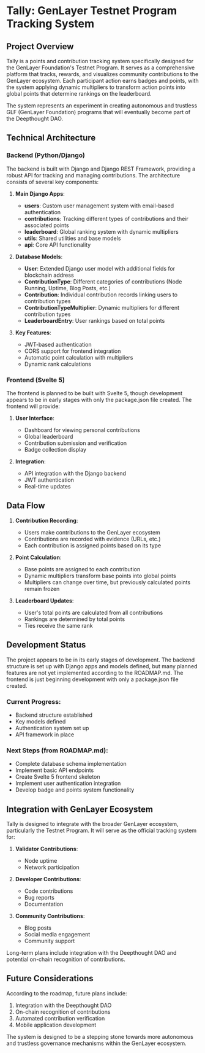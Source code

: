 # Tally: GenLayer Testnet Program Tracking System

## Project Overview

Tally is a points and contribution tracking system specifically designed for the 
GenLayer Foundation's Testnet Program. It serves as a comprehensive platform that 
tracks, rewards, and visualizes community contributions to the GenLayer ecosystem. 
Each participant action earns badges and points, with the system applying dynamic 
multipliers to transform action points into global points that determine rankings 
on the leaderboard.

The system represents an experiment in creating autonomous and trustless GLF 
(GenLayer Foundation) programs that will eventually become part of the 
Deepthought DAO.

## Technical Architecture

### Backend (Python/Django)

The backend is built with Django and Django REST Framework, providing a robust 
API for tracking and managing contributions. The architecture consists of several 
key components:

1. **Main Django Apps**:
   - **users**: Custom user management system with email-based authentication
   - **contributions**: Tracking different types of contributions and their 
     associated points
   - **leaderboard**: Global ranking system with dynamic multipliers
   - **utils**: Shared utilities and base models
   - **api**: Core API functionality

2. **Database Models**:
   - **User**: Extended Django user model with additional fields for blockchain 
     address
   - **ContributionType**: Different categories of contributions (Node Running, 
     Uptime, Blog Posts, etc.)
   - **Contribution**: Individual contribution records linking users to 
     contribution types
   - **ContributionTypeMultiplier**: Dynamic multipliers for different 
     contribution types
   - **LeaderboardEntry**: User rankings based on total points

3. **Key Features**:
   - JWT-based authentication
   - CORS support for frontend integration
   - Automatic point calculation with multipliers
   - Dynamic rank calculations

### Frontend (Svelte 5)

The frontend is planned to be built with Svelte 5, though development appears to 
be in early stages with only the package.json file created. The frontend will 
provide:

1. **User Interface**:
   - Dashboard for viewing personal contributions
   - Global leaderboard
   - Contribution submission and verification
   - Badge collection display

2. **Integration**:
   - API integration with the Django backend
   - JWT authentication
   - Real-time updates

## Data Flow

1. **Contribution Recording**:
   - Users make contributions to the GenLayer ecosystem
   - Contributions are recorded with evidence (URLs, etc.)
   - Each contribution is assigned points based on its type

2. **Point Calculation**:
   - Base points are assigned to each contribution
   - Dynamic multipliers transform base points into global points
   - Multipliers can change over time, but previously calculated points remain 
     frozen

3. **Leaderboard Updates**:
   - User's total points are calculated from all contributions
   - Rankings are determined by total points
   - Ties receive the same rank

## Development Status

The project appears to be in its early stages of development. The backend 
structure is set up with Django apps and models defined, but many planned 
features are not yet implemented according to the ROADMAP.md. The frontend is 
just beginning development with only a package.json file created.

### Current Progress:
- Backend structure established
- Key models defined
- Authentication system set up
- API framework in place

### Next Steps (from ROADMAP.md):
- Complete database schema implementation
- Implement basic API endpoints
- Create Svelte 5 frontend skeleton
- Implement user authentication integration
- Develop badge and points system functionality

## Integration with GenLayer Ecosystem

Tally is designed to integrate with the broader GenLayer ecosystem, particularly 
the Testnet Program. It will serve as the official tracking system for:

1. **Validator Contributions**:
   - Node uptime
   - Network participation

2. **Developer Contributions**:
   - Code contributions
   - Bug reports
   - Documentation

3. **Community Contributions**:
   - Blog posts
   - Social media engagement
   - Community support

Long-term plans include integration with the Deepthought DAO and potential 
on-chain recognition of contributions.

## Future Considerations

According to the roadmap, future plans include:
1. Integration with the Deepthought DAO
2. On-chain recognition of contributions
3. Automated contribution verification
4. Mobile application development

The system is designed to be a stepping stone towards more autonomous and 
trustless governance mechanisms within the GenLayer ecosystem.